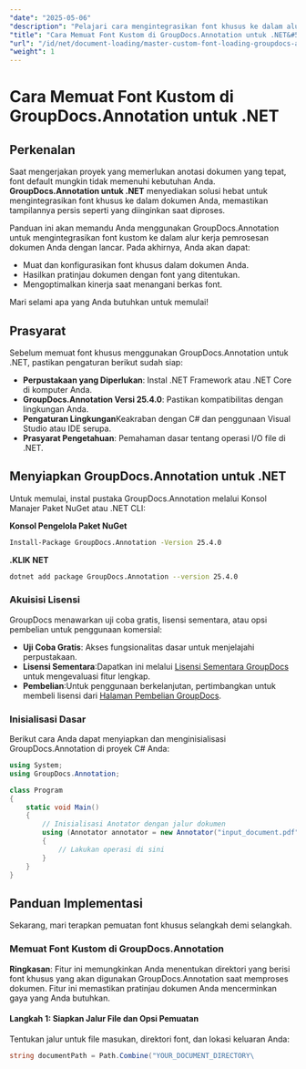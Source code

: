 ```yaml
---
"date": "2025-05-06"
"description": "Pelajari cara mengintegrasikan font khusus ke dalam alur kerja pemrosesan dokumen Anda menggunakan GroupDocs.Annotation untuk .NET. Sempurnakan anotasi Anda dengan gaya font yang tepat."
"title": "Cara Memuat Font Kustom di GroupDocs.Annotation untuk .NET&#58; Panduan Lengkap"
"url": "/id/net/document-loading/master-custom-font-loading-groupdocs-annotation-dotnet/"
"weight": 1
---
```


# Cara Memuat Font Kustom di GroupDocs.Annotation untuk .NET

## Perkenalan

Saat mengerjakan proyek yang memerlukan anotasi dokumen yang tepat, font default mungkin tidak memenuhi kebutuhan Anda. **GroupDocs.Annotation untuk .NET** menyediakan solusi hebat untuk mengintegrasikan font khusus ke dalam dokumen Anda, memastikan tampilannya persis seperti yang diinginkan saat diproses.

Panduan ini akan memandu Anda menggunakan GroupDocs.Annotation untuk mengintegrasikan font kustom ke dalam alur kerja pemrosesan dokumen Anda dengan lancar. Pada akhirnya, Anda akan dapat:
- Muat dan konfigurasikan font khusus dalam dokumen Anda.
- Hasilkan pratinjau dokumen dengan font yang ditentukan.
- Mengoptimalkan kinerja saat menangani berkas font.

Mari selami apa yang Anda butuhkan untuk memulai!

## Prasyarat

Sebelum memuat font khusus menggunakan GroupDocs.Annotation untuk .NET, pastikan pengaturan berikut sudah siap:
- **Perpustakaan yang Diperlukan**: Instal .NET Framework atau .NET Core di komputer Anda.
- **GroupDocs.Annotation Versi 25.4.0**: Pastikan kompatibilitas dengan lingkungan Anda.
- **Pengaturan Lingkungan**Keakraban dengan C# dan penggunaan Visual Studio atau IDE serupa.
- **Prasyarat Pengetahuan**: Pemahaman dasar tentang operasi I/O file di .NET.

## Menyiapkan GroupDocs.Annotation untuk .NET

Untuk memulai, instal pustaka GroupDocs.Annotation melalui Konsol Manajer Paket NuGet atau .NET CLI:

**Konsol Pengelola Paket NuGet**
```bash
Install-Package GroupDocs.Annotation -Version 25.4.0
```

**\.KLIK NET**
```bash
dotnet add package GroupDocs.Annotation --version 25.4.0
```

### Akuisisi Lisensi

GroupDocs menawarkan uji coba gratis, lisensi sementara, atau opsi pembelian untuk penggunaan komersial:
- **Uji Coba Gratis**: Akses fungsionalitas dasar untuk menjelajahi perpustakaan.
- **Lisensi Sementara**:Dapatkan ini melalui [Lisensi Sementara GroupDocs](https://purchase.groupdocs.com/temporary-license/) untuk mengevaluasi fitur lengkap.
- **Pembelian**:Untuk penggunaan berkelanjutan, pertimbangkan untuk membeli lisensi dari [Halaman Pembelian GroupDocs](https://purchase.groupdocs.com/buy).

### Inisialisasi Dasar

Berikut cara Anda dapat menyiapkan dan menginisialisasi GroupDocs.Annotation di proyek C# Anda:

```csharp
using System;
using GroupDocs.Annotation;

class Program
{
    static void Main()
    {
        // Inisialisasi Anotator dengan jalur dokumen
        using (Annotator annotator = new Annotator("input_document.pdf"))
        {
            // Lakukan operasi di sini
        }
    }
}
```

## Panduan Implementasi

Sekarang, mari terapkan pemuatan font khusus selangkah demi selangkah.

### Memuat Font Kustom di GroupDocs.Annotation

**Ringkasan**: Fitur ini memungkinkan Anda menentukan direktori yang berisi font khusus yang akan digunakan GroupDocs.Annotation saat memproses dokumen. Fitur ini memastikan pratinjau dokumen Anda mencerminkan gaya yang Anda butuhkan.

#### Langkah 1: Siapkan Jalur File dan Opsi Pemuatan

Tentukan jalur untuk file masukan, direktori font, dan lokasi keluaran Anda:

```csharp
string documentPath = Path.Combine("YOUR_DOCUMENT_DIRECTORY\